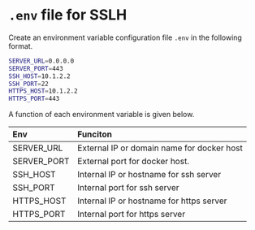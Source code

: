 # `.env` file for SSLH
Create an environment variable configuration file `.env` in the following format.

```sh
SERVER_URL=0.0.0.0
SERVER_PORT=443
SSH_HOST=10.1.2.2
SSH_PORT=22
HTTPS_HOST=10.1.2.2
HTTPS_PORT=443
```

A function of each environment variable is given below.

|Env|Funciton|
|:----|:----|
|SERVER_URL|External IP or domain name for docker host|
|SERVER_PORT|External port for docker host.|
|SSH_HOST|Internal IP or hostname for ssh server|
|SSH_PORT|Internal port for ssh server|
|HTTPS_HOST|Internal IP or hostname for https server|
|HTTPS_PORT|Internal port for https server|
